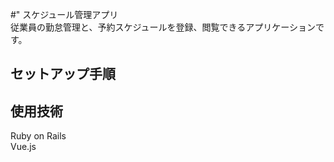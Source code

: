#" スケジュール管理アプリ  
従業員の勤怠管理と、予約スケジュールを登録、閲覧できるアプリケーションです。  

## セットアップ手順  


## 使用技術  
Ruby on Rails  
Vue.js  


